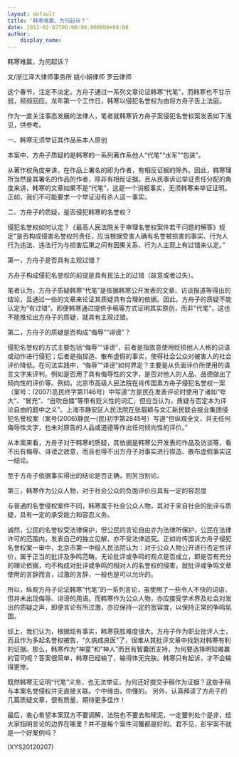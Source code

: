 ```yaml
---
layout: default
title: '韩寒难赢，为何起诉？'
date: 2012-02-07T00:00:00.000000+08:00
author:
    display_name: 
---
```


韩寒难赢，为何起诉？

文/浙江泽大律师事务所 姚小娟律师  罗云律师

这个春节，注定不淡定。方舟子通过一系列文章论证韩寒“代笔”，而韩寒也不甘示弱，频频回应。龙年第一个工作日，韩寒以侵犯名誉权为由将方舟子告上法庭。

作为一直关注事态发展的法律人，笔者就韩寒诉方舟子案侵犯名誉权案发表如下浅见，供参考。

一、韩寒无须举证其作品系本人原创

本案中，方舟子质疑的是韩寒的一系列著作系他人“代笔”“水军”“包装”。

从著作权角度来讲，在作品上署名的即为作者，有相反证据的除外。因此，韩寒理所当然是其署名的作品的作者，除非有相反证据。且从民事诉讼举证责任分配的角度来讲，韩寒的文章如果不是“代笔”，这是一个消极事实，无须韩寒来举证证明。正如，我们不可能要求一个举证没有杀人这一事实。

二、方舟子的质疑，是否侵犯韩寒的名誉权？

侵犯名誉权如何认定？《最高人民法院关于审理名誉权案件若干问题的解答》规定“是否构成侵害名誉权的责任，应当根据受害人确有名誉被损害的事实、行为人行为违法、违法行为与损害后果之间有因果关系、行为人主观上有过错来认定。”

第一，方舟子是否具有主观过错？

方舟子构成侵犯名誉权的前提是具有民法上的过错（故意或者过失）。

笔者认为，方舟子质疑韩寒“代笔”是依据韩寒公开发表的文章、访谈报道等得出的结论，且通过一些的文章来论证其质疑具有合理的依据。因此，方舟子的质疑不能认定为“有过错”。即便韩寒通过提供手稿等方式证明其实原创，而非“代笔”，这也不能推论出方舟子的质疑，就具有主观过错。

第二，方舟子的质疑是否构成“侮辱”“诽谤”？

侵犯名誉权的方式主要包括“侮辱”“诽谤”，前者是指故意使用贬损他人人格的词语或动作进行侵犯；后者是指捏造、散布虚假的事实，使得社会公众对被害人的社会评价降低。在司法实践中，“侮辱”“诽谤”如何界定？主要是从负面评价所使用的语言文字来评判。例如是否用了具有侮辱性的文字，是否对他人的人品、品德做出了倾向性的评价等。例如，北京市高级人民法院在肖传国素方舟子侵犯名誉权一案（案号：(2007)高民终字第1146号）中写道“方是民在发表评论时使用了诸如“夸大”、“冒充”、“自吹自擂”等带有贬义性的词汇，但应当认为，质疑与否定本为评论自由的题中之义”。上海市静安区人民法院在张靓颖与文汇新民联合报业集团侵犯名誉权案（案号(2006)静民一(民)初字第2845号）写道“但纵观全文，并无任何侮辱性文字，也未对原告的人品或道德等作出任何倾向性的评价。”

从本案来看，方舟子对于韩寒的质疑，其依据是韩寒公开发表的作品及访谈等，看不出有侮辱、诽谤之故意，而且也得不出方舟子对事实进行捏造、散布虚假事实这一结论。

至于方舟子依据事实得出的结论是否正确，则另当别论。

第三，韩寒作为公众人物，对于社会公众的负面评价应具有一定的容忍度

与普通的名誉侵权案件不同，韩寒属于社会公众人物，其对于来自社会的批评与质疑，具有一定的承受能力和容忍义务。

诚然，公民的名誉权受法律保护，但公民的言论自由亦为法律所保护，公民在法律许可的范围内，发表自己的独立见解，亦不受法律追究。正如肖传国诉方舟子侵犯名誉权案一审中，北京市第一中级人民法院认为：对于公众人物公开进行否定性评价，属于正当的批评及争鸣范畴。无论批评或争鸣的观点是否成立，即是否有充分的理论依据，均不构成对批评或争鸣的相对人的名誉权的侵害。就批评或争鸣文章使用的言辞而言，过激的言辞，一般也是可以允许的。

所以，纵观方舟子论证韩寒“代笔”的一系列言论，虽使用了一些令人不快的词语，但并未出现侮辱、诽谤的用语。而韩寒作为公众人物，亦应接受学术界及社会对发出的质疑之声，即便言论有所过激，亦应保持一定的宽容度，以保持正常的争鸣氛围。

综上，我们认为，根据现有事实，韩寒获胜难度很大。方舟子作为职业批评人士，而且作为多起名誉权被告，“久病成良医”了，很难从其批评文章中找到对韩寒有利的证据。那么，韩寒作为“神童”和“神人”而且有智囊团支持，为何要选择明知难赢的官司呢？答案很简单，韩寒已经输了，输得体无完肤。韩寒只有起诉，才不会输得更惨。

既然韩寒无证明“代笔”义务，也无法举证，为何还好提交手稿作为证据？这些手稿与本案名誉侵权并无直接关联。个中缘由，你懂的。 另外，认真拜读了方舟子的几篇质疑文章，很有质量，期待更多佳作！

最后，衷心希望本案双方不要调解，法院也不要去和稀泥，一定要判处个是非，给大家指明言论的边界在哪里？并不是每个案件河蟹都是好的。君不见，彭宇案不就是一个好案例吗？

(XYS20120207)


